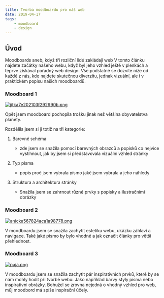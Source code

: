 ```yaml
---
title: Tvorba moodboardu pro náš web
date: 2019-04-17
tags: 
    - moodboard
    - design
---
```


## Úvod
Moodboards aneb, když tři rozliční lidé zakládají web
V tomto článku najdete začátky našeho webu, když byl jeho vzhled ještě v plenkách a teprve získával pořádný web design. Vše podstatné se dozvíte níže od každé z nás, kde najdete skutečnou diverzitu, jednak vizuální, ale i v praktickém popisu našich moodboardů.

### Moodboard 1

[![jitka7e202103f292990b.png](https://www.2i.cz/images/2019/04/17/jitka7e202103f292990b.png)](https://www.2i.cz/i/fhYx8)

 Opět jsem moodboard pochopila trošku jinak než většina obyvatelstva planety. 

 
 Rozdělila jsem si ji totiž na tři kategorie: 

 1. Barevné schéma 
    - zde jsem se snažila pomocí barevných obrazců a popisků co nejvíce vystihnout, jak by jsem si představovala vizuální vzhled stránky
    
 2. Typ písma 
    - popis proč jsem vybrala písmo jaké jsem vybrala a jeho náhledy

 3. Struktura a architektura stránky
    - Snažila jsem se zahrnout různé prvky s popisky a ilustračními obrázky

### Moodboard 2
[![anicka567824aca1a98778.png](https://www.2i.cz/images/2019/04/17/anicka567824aca1a98778.png)](https://www.2i.cz/i/fhj1Z)

 V moodboardu jsem se snažila zachytit estetiku webu, ukázku záhlaví a navigace. Také jaké písmo by bylo vhodné a jak označit články pro větší přehlednost.

### Moodboard 3
[![paja.png](https://www.2i.cz/images/2019/04/17/paja.png)](https://www.2i.cz/i/fhkzM)

V moodboardu jsem se snažila zachytit pár inspirativních prvků, které by se nám mohly hodit při tvorbě webu. Jako například barvy styly písma nebo inspirativní obrázky. Bohužel se zrovna nejedná o vhodný vzhled pro web, můj moodbord má spíše inspirační účely. 


